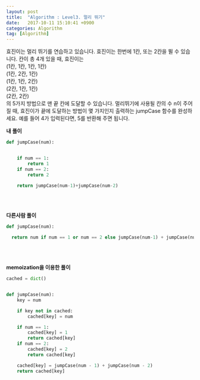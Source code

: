 ```yaml
---
layout: post
title:  "Algorithm : Level3. 멀리 뛰기"
date:   2017-10-11 15:10:41 +0900
categories: Algorithm
tag: [Algorithm]
---
```


효진이는 멀리 뛰기를 연습하고 있습니다. 효진이는 한번에 1칸, 또는 2칸을 뛸 수 있습니다. 칸이 총 4개 있을 때, 효진이는<br>
(1칸, 1칸, 1칸, 1칸)<br>
(1칸, 2칸, 1칸)<br>
(1칸, 1칸, 2칸)<br>
(2칸, 1칸, 1칸)<br>
(2칸, 2칸)<br>
의 5가지 방법으로 맨 끝 칸에 도달할 수 있습니다. 멀리뛰기에 사용될 칸의 수 n이 주어질 때, 효진이가 끝에 도달하는 방법이 몇 가지인지 출력하는 jumpCase 함수를 완성하세요. 예를 들어 4가 입력된다면, 5를 반환해 주면 됩니다.


**내 풀이**

```python
def jumpCase(num):


    if num == 1:
        return 1
    if num == 2:
        return 2

    return jumpCase(num-1)+jumpCase(num-2)
```

<br><br>

**다른사람 풀이**

```python
def jumpCase(num):

  return num if num == 1 or num == 2 else jumpCase(num-1) + jumpCase(num-2)
```


<br><br>

**memoization을 이용한 풀이**

```python
cached = dict()


def jumpCase(num):
    key = num

    if key not in cached:
        cached[key] = num

    if num == 1:
        cached[key] = 1
        return cached[key]
    if num == 2:
        cached[key] = 2
        return cached[key]

    cached[key] = jumpCase(num - 1) + jumpCase(num - 2)
    return cached[key]

```
